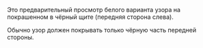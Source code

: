 Это предварительный просмотр белого варианта узора на покрашенном в чёрный щите (передняя сторона слева).

Обычно узор должен покрывать только чёрную часть передней стороны.